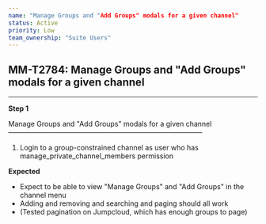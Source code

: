 ```yaml
---
name: "Manage Groups and "Add Groups" modals for a given channel"
status: Active
priority: Low
team_ownership: "Suite Users"
---
```


## MM-T2784: Manage Groups and "Add Groups" modals for a given channel

---

**Step 1**

Manage Groups and "Add Groups" modals for a given channel\
————————————————————————————

1. Login to a group-constrained channel as user who has manage\_private\_channel\_members permission

**Expected**

- Expect to be able to view "Manage Groups" and "Add Groups" in the channel menu
- Adding and removing and searching and paging should all work
- (Tested pagination on Jumpcloud, which has enough groups to page)
